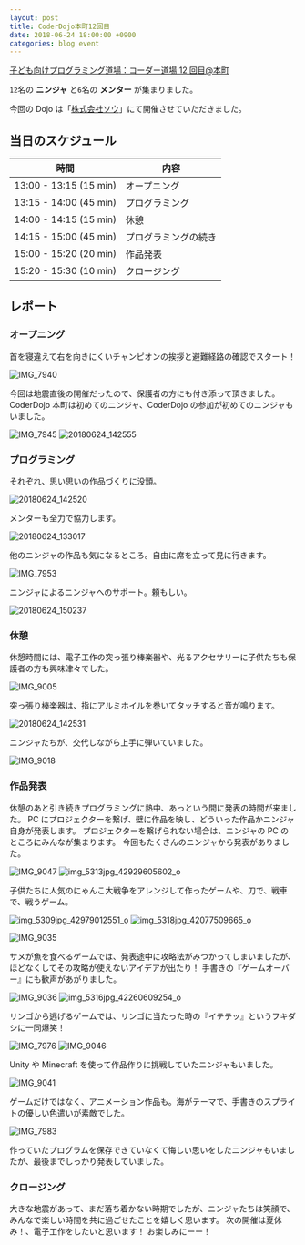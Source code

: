 ```yaml
---
layout: post
title: CoderDojo本町12回目
date: 2018-06-24 18:00:00 +0900
categories: blog event
---
```


[子ども向けプログラミング道場：コーダー道場 12 回目@本町](https://coderdojo-hommachi.doorkeeper.jp/events/71298)

`12`名の **ニンジャ** と`6`名の **メンター** が集まりました。

今回の Dojo は「[株式会社ソウ](https://sou-co.jp/)」にて開催させていただきました。

## 当日のスケジュール

| 時間                   | 内容                 |
| ---------------------- | -------------------- |
| 13:00 - 13:15 (15 min) | オープニング         |
| 13:15 - 14:00 (45 min) | プログラミング       |
| 14:00 - 14:15 (15 min) | 休憩                 |
| 14:15 - 15:00 (45 min) | プログラミングの続き |
| 15:00 - 15:20 (20 min) | 作品発表             |
| 15:20 - 15:30 (10 min) | クロージング         |

## レポート

### オープニング

首を寝違えて右を向きにくいチャンピオンの挨拶と避難経路の確認でスタート！

![IMG_7940](/assets/img/2018-06-24/IMG_7940.jpg)

今回は地震直後の開催だったので、保護者の方にも付き添って頂きました。
CoderDojo 本町は初めてのニンジャ、CoderDojo の参加が初めてのニンジャもいました。

![IMG_7945](/assets/img/2018-06-24/IMG_7945.jpg)
![20180624_142555](/assets/img/2018-06-24/20180624_142555.jpg)

### プログラミング

それぞれ、思い思いの作品づくりに没頭。

![20180624_142520](/assets/img/2018-06-24/20180624_142520.jpg)

メンターも全力で協力します。

![20180624_133017](/assets/img/2018-06-24/20180624_133017.jpg)

他のニンジャの作品も気になるところ。自由に席を立って見に行きます。

![IMG_7953](/assets/img/2018-06-24/IMG_7953.jpg)

ニンジャによるニンジャへのサポート。頼もしい。

![20180624_150237](/assets/img/2018-06-24/20180624_150237.jpg)

### 休憩

休憩時間には、電子工作の突っ張り棒楽器や、光るアクセサリーに子供たちも保護者の方も興味津々でした。

![IMG_9005](/assets/img/2018-06-24/IMG_9005.jpg)

突っ張り棒楽器は、指にアルミホイルを巻いてタッチすると音が鳴ります。

![20180624_142531](/assets/img/2018-06-24/20180624_142531.jpg)

ニンジャたちが、交代しながら上手に弾いていました。

![IMG_9018](/assets/img/2018-06-24/IMG_9018.jpg)

### 作品発表

休憩のあと引き続きプログラミングに熱中、あっという間に発表の時間が来ました。
PC にプロジェクターを繋げ、壁に作品を映し、どういった作品かニンジャ自身が発表します。
プロジェクターを繋げられない場合は、ニンジャの PC のところにみんなが集まります。
今回もたくさんのニンジャから発表がありました。

![IMG_9047](/assets/img/2018-06-24/IMG_9047.jpg)
![img_5313jpg_42929605602_o](/assets/img/2018-06-24/img_5313jpg_42929605602_o.jpg)

子供たちに人気のにゃんこ大戦争をアレンジして作ったゲームや、刀で、戦車で、戦うゲーム。

![img_5309jpg_42979012551_o](/assets/img/2018-06-24/img_5309jpg_42979012551_o.jpg)
![img_5318jpg_42077509665_o](/assets/img/2018-06-24/img_5318jpg_42077509665_o.jpg)

![IMG_9035](/assets/img/2018-06-24/IMG_9035.jpg)

サメが魚を食べるゲームでは、発表途中に攻略法がみつかってしまいましたが、ほどなくしてその攻略が使えないアイデアが出たり！
手書きの『ゲームオーバー』にも歓声があがりました。

![IMG_9036](/assets/img/2018-06-24/IMG_9036.jpg)
![img_5316jpg_42260609254_o](/assets/img/2018-06-24/img_5316jpg_42260609254_o.jpg)

リンゴから逃げるゲームでは、リンゴに当たった時の『イテテッ』というフキダシに一同爆笑！

![IMG_7976](/assets/img/2018-06-24/IMG_7976.jpg)
![IMG_9046](/assets/img/2018-06-24/IMG_9046.jpg)

Unity や Minecraft を使って作品作りに挑戦していたニンジャもいました。

![IMG_9041](/assets/img/2018-06-24/IMG_9041.jpg)

ゲームだけではなく、アニメーション作品も。海がテーマで、手書きのスプライトの優しい色遣いが素敵でした。

![IMG_7983](/assets/img/2018-06-24/IMG_7983.jpg)

作っていたプログラムを保存できていなくて悔しい思いをしたニンジャもいましたが、最後までしっかり発表していました。

### クロージング

大きな地震があって、まだ落ち着かない時期でしたが、ニンジャたちは笑顔で、みんなで楽しい時間を共に過ごせたことを嬉しく思います。
次の開催は夏休み！、電子工作をしたいと思います！
お楽しみにーー！
